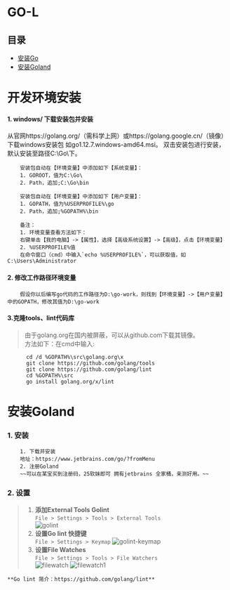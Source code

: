 # GO-L
## 目录
* [安装Go](#SetUp)
* [安装Goland](#Goland)

<h1 id="SetUp">开发环境安装</h1>  

#### 1. windows/ 下载安装包并安装  
从官网https://golang.org/（需科学上网）或https://golang.google.cn/（镜像）下载windows安装包 如go1.12.7.windows-amd64.msi。
      双击安装包进行安装，默认安装至路径C:\Go\下。  
      
        安装包自动在【环境变量】中添加如下【系统变量】：  
        1. GOROOT，值为C:\Go\
        2. Path，追加;C:\Go\bin
        
        安装包自动在【环境变量】中添加如下【用户变量】：
        1. GOPATH，值为%USERPROFILE%\go
        2. Path，追加;%GOPATH%\bin
        
        备注：
        1. 环境变量查看方法如下：
        右键单击【我的电脑】->【属性】，选择【高级系统设置】->【高级】，点击【环境变量】
        2. %USERPROFILE%值
        在命令窗口（cmd）中输入`echo %USERPROFILE%`，可以获取值，如C:\Users\Administrator
        
#### 2. 修改工作路径环境变量  

        假设你以后编写go代码的工作路径为D:\go-work，则找到【环境变量】->【用户变量】中的GOPATH，修改其值为D:\go-work
#### 3.克隆tools、lint代码库  
> 由于golang.org在国内被屏蔽，可以从github.com下载其镜像。  
方法如下：在cmd中输入:  
```   mkdir %GOPATH%\src\golang.org\x
      cd /d %GOPATH%\src\golang.org\x
      git clone https://github.com/golang/tools
      git clone https://github.com/golang/lint
      cd %GOPATH%\src 
      go install golang.org/x/lint
 ``` 

<h1 id="Goland">安装Goland</h1>  

### 1. 安装
    
        1. 下载并安装  
        地址：https://www.jetbrains.com/go/?fromMenu  
        2. 注册Goland  
        ~~可以在某宝买到注册码，25软妹即可 拥有jetbrains 全家桶，亲测好用。~~

### 2. 设置  
> 1. **添加External Tools Golint**  
 ```File > Settings > Tools > External Tools```  
![golint](images/golint.png)
> 2. **设置Go lint 快捷键**  
```File > Settings > Keymap``` 
![golint-keymap](images/golint-keymap.png)  
> 3. **设置File Watches**  
```File > Settings > Tools > File Watchers```  
![filewatch](images/filewatch.png)
![filewatch1](images/filewatch1.png)

    **Go lint 简介：https://github.com/golang/lint**  